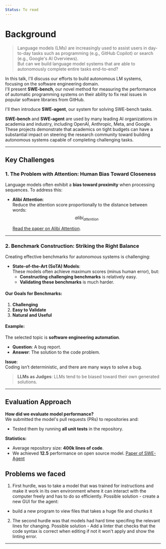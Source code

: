 ```yaml
---
Status: To read
---
```

# Background

> Language models (LMs) are increasingly used to assist users in day-to-day tasks such as programming (e.g., GitHub Copilot) or search (e.g., Google's AI Overviews).  
> But can we build language model systems that are able to autonomously complete entire tasks end-to-end?  

In this talk, I'll discuss our efforts to build autonomous LM systems, focusing on the software engineering domain.  
I'll present **SWE-bench**, our novel method for measuring the performance of automatic programming systems on their ability to fix real issues in popular software libraries from GitHub.  

I'll then introduce **SWE-agent**, our system for solving SWE-bench tasks.  

**SWE-bench** and **SWE-agent** are used by many leading AI organizations in academia and industry, including OpenAI, Anthropic, Meta, and Google.  
These projects demonstrate that academics on tight budgets can have a substantial impact on steering the research community toward building autonomous systems capable of completing challenging tasks.

---

## Key Challenges

### 1. The Problem with Attention: Human Bias Toward Closeness  
Language models often exhibit a **bias toward proximity** when processing sequences. To address this:  

- **Alibi Attention**:  
  Reduce the attention score proportionally to the distance between words:  
  $$ alibi_{attention} $$  

  [Read the paper on Alibi Attention](https://arxiv.org/pdf/2108.12409).

---

### 2. Benchmark Construction: Striking the Right Balance  
Creating effective benchmarks for autonomous systems is challenging:  

- **State-of-the-Art (SoTA) Models**:  
  These models often achieve maximum scores (minus human error), but:  
  - **Constructing challenging benchmarks** is relatively easy.  
  - **Validating these benchmarks** is much harder.

#### Our Goals for Benchmarks:
1. **Challenging**  
2. **Easy to Validate**  
3. **Natural and Useful**

#### Example:
The selected topic is **software engineering automation**.  

- **Question**: A bug report.  
- **Answer**: The solution to the code problem.  

**Issue**:  
Coding isn’t deterministic, and there are many ways to solve a bug.  

> **LLMs as Judges**: LLMs tend to be biased toward their own generated solutions.  

---

## Evaluation Approach

**How did we evaluate model performance?**  
We submitted the model's pull requests (PRs) to repositories and:  
- Tested them by running **all unit tests** in the repository.  

**Statistics:**  
- Average repository size: **400k lines of code**.
- We achieved **12.5** performance on open source model.
[Paper of SWE-Agent](https://arxiv.org/pdf/2405.15793)
## Problems we faced
1) First hurdle, was to take a model that was trained for instructions and make it work in its own environment where it can interact with the computer freely and has to do so efficiently.
Possible solution - create a new GUI for the agent:
- build a new program to view files that takes a huge file and chunks it
2) The second hurdle was that models had hard time specifing the relevant lines for changing.
Possible solution - Add a linter that checks that the code syntax is correct when editing if not it won't apply and show the linting error.

---
